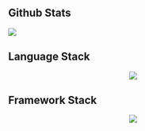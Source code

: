 <h2>Github Stats</h2>
<div style="display: flex; align-items: flex-start; gap: 20px;">
  <img src="https://github-readme-stats.vercel.app/api/top-langs/?username=cagan-elden&layout=donut&theme=vue-dark" style="margin-right: 50px";/>
</div>

<h2>Language Stack</h2>
<center>
  <img src="https://skillicons.dev/icons?i=html,css,javascript,php,python,java,cs,mysql,postgresql" />
</center>

<h2>Framework Stack</h2>
<center>
  <img src="https://skillicons.dev/icons?i=jquery,react,django,flask,dotnet" />
</center>
